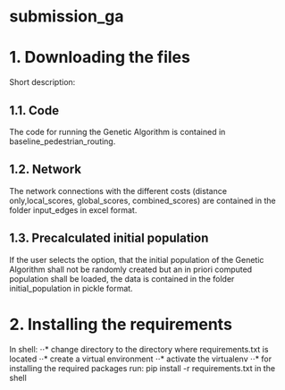 # submission_ga
# 1.  Downloading the files
Short description: 
## 1.1.  Code  
The code for running the Genetic Algorithm is contained in baseline_pedestrian_routing.
## 1.2.    Network
The network connections with the different costs (distance only,local_scores, global_scores, combined_scores) are contained in the folder input_edges in excel format.
## 1.3.    Precalculated initial population
If the user selects the option, that the initial population of the Genetic Algorithm shall not be randomly created but an in priori computed population shall be loaded, the data is contained in the folder initial_population in pickle format.

# 2.  Installing the requirements
In shell:
⋅⋅* change directory to the directory where requirements.txt is located
⋅⋅* create a virtual environment
⋅⋅* activate the virtualenv
⋅⋅* for installing the required packages run:  pip install -r requirements.txt in the shell
